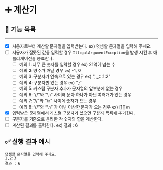 # ➕ 계산기

## 📝 기능 목록

----

- [x] 사용자로부터 계산할 문자열을 입력받는다. ex) 덧셈할 문자열을 입력해 주세요.
- [ ] 사용자가 잘못된 값을 입력할 경우 ```IllegalArgumentException```을 발생 시킨 후 애플리케이션을 종료한다.
    - [ ] 예외 1: 너무 큰 숫자를 입력할 경우 ex) 21억이 넘는 수
    - [ ] 예외 2: 양수가 아닐 경우 ex) -1, 0
    - [ ] 예외 3: 구분자가 연속으로 있는 경우 ex) ",,,,:::1:2"
    - [ ] 예외 4: 구분자만 있는 경우 ex) ",:"
    - [ ] 예외 5: 커스텀 구분자 추가가 문자열의 앞부분에 없는 경우
    - [ ] 예외 6: “//”와 “\n” 사이에 문자 하나가 아닌 여러개가 있는 경우
    - [ ] 예외 7: “//”와 “\n” 사이에 숫자가 오는 경우
    - [ ] 예외 8: “//”와 “\n” 가 아닌 이상한 문자가 오는 경우 ex) [][]\n
- [x] 입력받은 문자열에서 커스텀 구분자가 있으면 구분자 목록에 추가한다.
- [ ] 구분자를 기준으로 분리한 각 숫자의 합을 계산한다.
- [ ] 계산된 결과를 출력한다. ex) 결과 : 6

## ✅ 실행 결과 예시

```shell
덧셈할 문자열을 입력해 주세요.
1,2:3
결과 : 6
```



